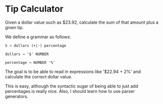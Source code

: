 # Tip Calculator

Given a dollar value such as $23.92, calculate the sum of that amount plus a given tip.

We define a grammar as follows:

	S → dollars (+|-) percentage

	dollars → '$' NUMBER 

	percentage → NUMBER '%'


The goal is to be able to read in expressions like '$22.94 + 2%' and calculate the correct dollar value. 

This is easy, although the syntactic sugar of being able to just add percentages is really nice. Also, I should learn how to use parser generators.
